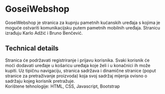 # GoseiWebshop

GoseiWebshop je stranica za kupnju pametnih kućanskih uređaja s kojima je moguće ostvariti komunikacijsku putem pametnih mobilnih uređaja. Stranicu izrađuju Karlo Adžić i Bruno Benčević.

## Technical details

Stranica će podržavati registriranje i prijavu korisnika. Svaki korisnik će moći dodavati uređaje u košaricu uređaja koje želi i u konačnici ih može kupiti. Uz tipičnu navigaciju, stranica sadržava i dinamične stranice (poput stranice za pretraživanje proizvoda) koja svoj sadržaj mijenja ovisno o sadržaju kojeg korisnik pretražuje.
<br>
Korištene tehnologije: HTML, CSS, Javascript, Bootstrap
